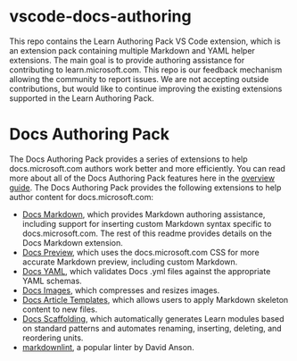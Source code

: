 # vscode-docs-authoring

This repo contains the Learn Authoring Pack VS Code extension, which is an extension pack containing multiple Markdown and YAML helper extensions. The main goal is to provide authoring assistance for contributing to learn.microsoft.com. This repo is our feedback mechanism allowing the community to report issues. We are not accepting outside contributions, but would like to continue improving the existing extensions supported in the Learn Authoring Pack.  

# Docs Authoring Pack

The Docs Authoring Pack provides a series of extensions to help docs.microsoft.com authors work better and more efficiently. You can read more about all of the Docs Authoring Pack features here in the [overview guide](https://docs.microsoft.com/en-us/contribute/how-to-write-docs-auth-pack). The Docs Authoring Pack provides the following extensions to help author content for docs.microsoft.com:

- [Docs Markdown](https://marketplace.visualstudio.com/items?itemName=docsmsft.docs-markdown), which provides Markdown authoring assistance, including support for inserting custom Markdown syntax specific to docs.microsoft.com. The rest of this readme provides details on the Docs Markdown extension.
- [Docs Preview](https://marketplace.visualstudio.com/items?itemName=docsmsft.docs-preview), which uses the docs.microsoft.com CSS for more accurate Markdown preview, including custom Markdown.
- [Docs YAML](https://marketplace.visualstudio.com/items?itemName=docsmsft.docs-yaml), which validates Docs .yml files against the appropriate YAML schemas.
- [Docs Images](https://marketplace.visualstudio.com/items?itemName=docsmsft.docs-images), which compresses and resizes images.
- [Docs Article Templates](https://marketplace.visualstudio.com/items?itemName=docsmsft.docs-article-templates), which allows users to apply Markdown skeleton content to new files.
- [Docs Scaffolding](https://marketplace.visualstudio.com/items?itemName=docsmsft.docs-scaffolding), which automatically generates Learn modules based on standard patterns and automates renaming, inserting, deleting, and reordering units.
- [markdownlint](https://marketplace.visualstudio.com/items?itemName=DavidAnson.vscode-markdownlint), a popular linter by David Anson.
